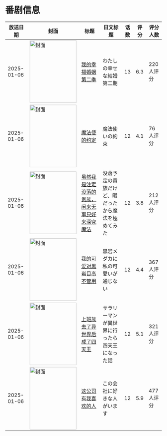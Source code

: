 # 番剧信息

|放送日期|封面|标题|日文标题|话数|评分|评分人数|
|---|---|---|---|---|---|---|
|2025-01-06|<img src="https://lain.bgm.tv/pic/cover/c/37/17/455626_6hH1b.jpg" alt="封面" style="width:150px;height:200px;object-fit:cover;">|[我的幸福婚姻 第二季](https://bangumi.tv/subject/455626)|わたしの幸せな結婚 第二期|13|6.3|220人评分|
|2025-01-06|<img src="https://lain.bgm.tv/pic/cover/c/d2/d2/465094_2rjs9.jpg" alt="封面" style="width:150px;height:200px;object-fit:cover;">|[魔法使的约定](https://bangumi.tv/subject/465094)|魔法使いの約束|12|4.1|76人评分|
|2025-01-06|<img src="https://lain.bgm.tv/pic/cover/c/5e/0e/484952_40vAw.jpg" alt="封面" style="width:150px;height:200px;object-fit:cover;">|[虽然我是注定没落的贵族，闲来无事只好来深究魔法](https://bangumi.tv/subject/484952)|没落予定の貴族だけど、暇だったから魔法を極めてみた|12|3.8|212人评分|
|2025-01-06|<img src="https://lain.bgm.tv/pic/cover/c/fc/7d/494267_upx1c.jpg" alt="封面" style="width:150px;height:200px;object-fit:cover;">|[我的可爱对黑岩目高不管用](https://bangumi.tv/subject/494267)|黒岩メダカに私の可愛いが通じない|12|4.4|367人评分|
|2025-01-06|<img src="https://lain.bgm.tv/pic/cover/c/31/47/504591_rdE5n.jpg" alt="封面" style="width:150px;height:200px;object-fit:cover;">|[上班族去了异世界后成了四天王](https://bangumi.tv/subject/504591)|サラリーマンが異世界に行ったら四天王になった話|12|5.1|321人评分|
|2025-01-06|<img src="https://lain.bgm.tv/pic/cover/c/76/ae/504710_Mgb0W.jpg" alt="封面" style="width:150px;height:200px;object-fit:cover;">|[这公司有我喜欢的人](https://bangumi.tv/subject/504710)|この会社に好きな人がいます|12|5.9|477人评分|
